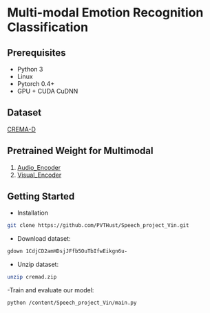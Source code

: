 # Multi-modal Emotion Recognition Classification
## Prerequisites
- Python 3
- Linux
- Pytorch 0.4+
- GPU + CUDA CuDNN
## Dataset
[CREMA-D](https://www.kaggle.com/datasets/phmvittin/cremad-1)
## Pretrained Weight for Multimodal
1. [Audio_Encoder](https://www.kaggle.com/datasets/phmvittin/weight-asr)
2. [Visual_Encoder](https://www.kaggle.com/datasets/phmvittin/weight-cremad)

<!-- **Training Guidline** -->
<!-- This source code train with Kaggle using Pytorch version 
1. You need pip install timm version 0.4.5 for load Audio_Encoder
2. Using config.yaml to fix the name folder dataset, weight load
3. Run train_kaggle.inypb for training -->
## Getting Started
- Installation
``` bash
git clone https://github.com/PVTHust/Speech_project_Vin.git
```
- Download dataset: 
```bash
gdown 1CdjCD2amHDsjJFfb5OuTbIfwEikgn6u-
```
- Unzip dataset:    
```bash
unzip cremad.zip
```
-Train and evaluate our model:
```bash
python /content/Speech_project_Vin/main.py
```


